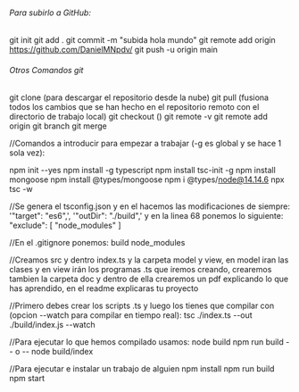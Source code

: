 ###### Para subirlo a GitHub:
git init 
git add .
git commit -m "subida hola mundo"
git remote add origin https://github.com/DanielMNpdv/
git push -u origin main

###### Otros Comandos git
git clone (para descargar el repositorio desde la nube)
git pull (fusiona todos los cambios que se han hecho en el repositorio remoto con el directorio de trabajo local)
git checkout ()
git remote -v
git remote add origin <host-or-remoteURL>
git branch
git merge <branch-name>

//Comandos a introducir para empezar a trabajar (-g es global y se hace 1 sola vez):

npm init --yes
npm install -g typescript
npm install tsc-init -g
npm install mongoose
npm install @types/mongoose
npm i @types/node@14.14.6
npx tsc -w

//Se genera el tsconfig.json y en el hacemos las modificaciones de siempre: '"target": "es6",', '"outDir": "./build",' 
y en la linea 68 ponemos lo siguiente: 
"exclude": [ "node_modules" ]

//En el .gitignore ponemos: 
build
node_modules

//Creamos src y dentro index.ts y la carpeta model y view, 
en model iran las clases y en view irán los programas .ts que iremos creando, 
crearemos tambien la carpeta doc y dentro de ella crearemos un pdf explicando lo que has aprendido,
en el readme explicaras tu proyecto

//Primero debes crear los scripts .ts y luego los tienes que compilar con (opcion --watch para compilar en tiempo real):
tsc ./index.ts --out ./build/index.js --watch

//Para ejecutar lo que hemos compilado usamos: 
node build
npm run build
-- o -- 
node build/index

//Para ejecutar e instalar un trabajo de alguien
npm install
npm run build
npm start
